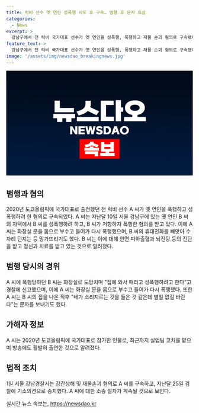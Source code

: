 ```yaml
---
title: 럭비 선수 옛 연인 성폭행 시도 후 구속… 범행 후 문자 의심
categories:
  - News
excerpt: >
  강남구에서 전 럭비 국가대표 선수가 옛 연인을 성폭행, 폭행하고 재물 손괴 혐의로 구속됐다. CCTV 영상에 따르면 피해자가 경찰에 신고한 즉시 가해자가 화장실 문을 부수고 폭행한 사실이 확인됐으며 인근에서 소리를 듣고 메시지를 보내는 등 폭행 후 역행동을 했다고 전해졌다. 공개된 CCTV 영상과 피해자의 진술로 가해자의 폭력 행위가 확인되었으며, 피해자는 심각한 상처를 입고 정신과 치료를 받고 있어 사회적인 관심이 쏠리고 있다. 인물로 알려진 A 씨의 이번 사건으로 충격을 받고 있는 상황이다.
feature_text: >
  강남구에서 전 럭비 국가대표 선수가 옛 연인을 성폭행, 폭행하고 재물 손괴 혐의로 구속됐다. CCTV 영상에 따르면 피해자가 경찰에 신고한 즉시 가해자가 화장실 문을 부수고 폭행한 사실이 확인됐으며 인근에서 소리를 듣고 메시지를 보내는 등 폭행 후 역행동을 했다고 전해졌다. 공개된 CCTV 영상과 피해자의 진술로 가해자의 폭력 행위가 확인되었으며, 피해자는 심각한 상처를 입고 정신과 치료를 받고 있어 사회적인 관심이 쏠리고 있다. 인물로 알려진 A 씨의 이번 사건으로 충격을 받고 있는 상황이다.
image: '/assets/img/newsdao_breakingnews.jpg'
---
```


<p><img src="/assets/img/newsdao_breakingnews.jpg" alt="flaretime 속보" /></p>

<h2 data-ke-size="size26">범행과 혐의</h2>

<p data-ke-size="size16">2020년 도쿄올림픽에 국가대표로 출전했던 전 럭비 선수 A 씨가 옛 연인을 폭행하고 성폭행하려 한 혐의로 구속되었다. A 씨는 지난달 10일 서울 강남구에 있는 옛 연인 B 씨의 자택에서 B 씨를 성폭행하려 하고, B 씨가 저항하자 폭행한 혐의를 받고 있다. 이에 A 씨는 화장실 문을 몸으로 부수고 들어가 다시 폭행했으며, B 씨의 휴대전화를 빼앗아 수차례 던지는 등 망가뜨리기도 했다. B 씨는 이에 대해 안면 피하출혈과 뇌진탕 등의 진단을 받고 정신과 치료를 받고 있는 것으로 알려졌다.</p>

<h2 data-ke-size="size26">범행 당시의 경위</h2>

<p data-ke-size="size16">A 씨에 폭행당하던 B 씨는 화장실로 도망치며 "집에 와서 때리고 성폭행하려고 한다"고 경찰에 신고했으며, 이에 A 씨는 화장실 문을 몸으로 부수고 들어가 다시 폭행했다. 또한 A 씨는 B 씨의 집을 나온 직후 "네가 소리지르는 것을 들은 것 같은데 별일 없길 바란다"는 문자를 보내기도 했다.</p>

<h2 data-ke-size="size26">가해자 정보</h2>

<p data-ke-size="size16">A 씨는 2020년 도쿄올림픽에 국가대표로 참가한 인물로, 최근까지 실업팀 코치를 맡으며 방송에도 활발히 출연한 것으로 알려졌다.</p>

<h2 data-ke-size="size26">법적 조치</h2>

<p data-ke-size="size16">1일 서울 강남경찰서는 강간상해 및 재물손괴 혐의로 A 씨를 구속하고, 지난달 25일 검찰에 기소의견으로 송치했다. A 씨에 대한 소송 절차가 계속될 것으로 보인다.</p>
실시간 뉴스 속보는, <a href="https://newsdao.kr" rel="dofollow">https://newsdao.kr</a>


